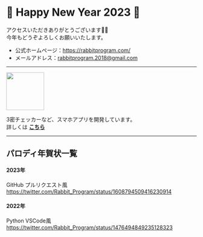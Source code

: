 # 🎉 Happy New Year 2023 🎉
アクセスいただきありがとうございます🙇‍♂️<br/>
今年もどうぞよろしくお願いいたします。

- 公式ホームページ：https://rabbitprogram.com/
- メールアドレス：rabbitprogram.2018@gmail.com

----

<img width="100" src="https://user-images.githubusercontent.com/74450836/210068409-c157ab1f-97d4-46f0-948b-2e0a6596c1c0.png">

3密チェッカーなど、スマホアプリを開発しています。<br/>
詳しくは [**こちら**](https://play.google.com/store/apps/developer?id=%E3%83%A9%E3%83%93%E3%83%83%E3%83%88%E3%83%97%E3%83%AD%E3%82%B0%E3%83%A9%E3%83%A0)

----

## パロディ年賀状一覧
#### 2023年
GitHub プルリクエスト風<br/>
https://twitter.com/Rabbit_Program/status/1608794509416230914

#### 2022年
Python VSCode風<br/>
https://twitter.com/Rabbit_Program/status/1476494849235128323
